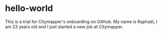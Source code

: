 # hello-world
This is a trial for Citymapper's onboarding on GitHub.
My name is Raphaël, I am 23 years old and I just started a new job at Citymapper.
